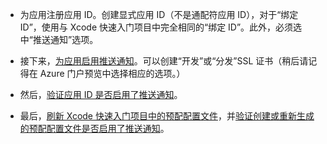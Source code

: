* 为应用注册应用 ID。创建显式应用 ID（不是通配符应用 ID），对于“绑定 ID”，使用与 Xcode 快速入门项目中完全相同的“绑定 ID”。此外，必须选中“推送通知”选项。 

* 接下来，[为应用启用推送通知](https://developer.apple.com/zh-cn/library/ios/documentation/IDEs/Conceptual/AppDistributionGuide/ConfiguringPushNotifications/ConfiguringPushNotifications.html#//apple_ref/doc/uid/TP40012582-CH32-SW6)。可以创建“开发”或“分发”SSL 证书（稍后请记得在 Azure 门户预览中选择相应的选项。）

* 然后，[验证应用 ID 是否启用了推送通知](https://developer.apple.com/zh-cn/library/ios/documentation/IDEs/Conceptual/AppDistributionGuide/ConfiguringPushNotifications/ConfiguringPushNotifications.html#//apple_ref/doc/uid/TP40012582-CH32-SW8)。

* 最后，[刷新 Xcode 快速入门项目中的预配配置文件](https://developer.apple.com/zh-cn/library/ios/documentation/IDEs/Conceptual/AppDistributionGuide/ConfiguringPushNotifications/ConfiguringPushNotifications.html#//apple_ref/doc/uid/TP40012582-CH32-SW10)，并[验证创建或重新生成的预配配置文件是否启用了推送通知](https://developer.apple.com/zh-cn/library/ios/documentation/IDEs/Conceptual/AppDistributionGuide/ConfiguringPushNotifications/ConfiguringPushNotifications.html#//apple_ref/doc/uid/TP40012582-CH32-SW12)。

<!---HONumber=71-->